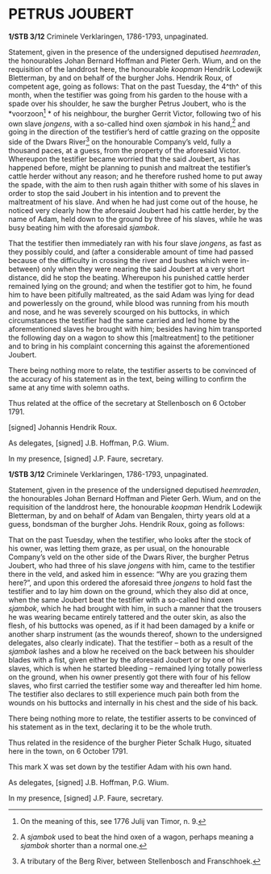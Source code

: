 # PETRUS JOUBERT

**1/STB 3/12** Criminele Verklaringen, 1786-1793, unpaginated.

Statement, given in the presence of the undersigned deputised *heemraden*, the honourables Johan Bernard Hoffman and Pieter Gerh. Wium, and on the requisition of the landdrost here, the honourable *koopman* Hendrik Lodewijk Bletterman, by and on behalf of the burgher Johs. Hendrik Roux, of competent age, going as follows: That on the past Tuesday, the 4^th^ of this month, when the testifier was going from his garden to the house with a spade over his shoulder, he saw the burgher Petrus Joubert, who is the *voorzoon[^1] * of his neighbour, the burgher Gerrit Victor, following two of his own slave *jongens*, with a so-called hind oxen *sjambok* in his hand,[^2] and going in the direction of the testifier’s herd of cattle grazing on the opposite side of the Dwars River[^3] on the honourable Company’s veld, fully a thousand paces, at a guess, from the property of the aforesaid Victor. Whereupon the testifier became worried that the said Joubert, as has happened before, might be planning to punish and maltreat the testifier’s cattle herder without any reason; and he therefore rushed home to put away the spade, with the aim to then rush again thither with some of his slaves in order to stop the said Joubert in his intention and to prevent the maltreatment of his slave. And when he had just come out of the house, he noticed very clearly how the aforesaid Joubert had his cattle herder, by the name of Adam, held down to the ground by three of his slaves, while he was busy beating him with the aforesaid *sjambok*.

That the testifier then immediately ran with his four slave *jongens*, as fast as they possibly could, and (after a considerable amount of time had passed because of the difficulty in crossing the river and bushes which were in-between) only when they were nearing the said Joubert at a very short distance, did he stop the beating. Whereupon his punished cattle herder remained lying on the ground; and when the testifier got to him, he found him to have been pitifully maltreated, as the said Adam was lying for dead and powerlessly on the ground, while blood was running from his mouth and nose, and he was severely scourged on his buttocks, in which circumstances the testifier had the same carried and led home by the aforementioned slaves he brought with him; besides having him transported the following day on a wagon to show this \[maltreatment\] to the petitioner and to bring in his complaint concerning this against the aforementioned Joubert.

There being nothing more to relate, the testifier asserts to be convinced of the accuracy of his statement as in the text, being willing to confirm the same at any time with solemn oaths.

Thus related at the office of the secretary at Stellenbosch on 6 October 1791.

\[signed\] Johannis Hendrik Roux.

As delegates, \[signed\] J.B. Hoffman, P.G. Wium.

In my presence, \[signed\] J.P. Faure, secretary.

**1/STB 3/12** Criminele Verklaringen, 1786-1793, unpaginated.

Statement, given in the presence of the undersigned deputised *heemraden*, the honourables Johan Bernard Hoffman and Pieter Gerh. Wium, and on the requisition of the landdrost here, the honourable *koopman* Hendrik Lodewijk Bletterman, by and on behalf of Adam van Bengalen, thirty years old at a guess, bondsman of the burgher Johs. Hendrik Roux, going as follows:

That on the past Tuesday, when the testifier, who looks after the stock of his owner, was letting them graze, as per usual, on the honourable Company’s veld on the other side of the Dwars River, the burgher Petrus Joubert, who had three of his slave *jongens* with him, came to the testifier there in the veld, and asked him in essence: “Why are you grazing them here?”, and upon this ordered the aforesaid three *jongens* to hold fast the testifier and to lay him down on the ground, which they also did at once, when the same Joubert beat the testifier with a so-called hind oxen *sjambok*, which he had brought with him, in such a manner that the trousers he was wearing became entirely tattered and the outer skin, as also the flesh, of his buttocks was opened, as if it had been damaged by a knife or another sharp instrument (as the wounds thereof, shown to the undersigned delegates, also clearly indicate). That the testifier – both as a result of the *sjambok* lashes and a blow he received on the back between his shoulder blades with a fist, given either by the aforesaid Joubert or by one of his slaves, which is when he started bleeding – remained lying totally powerless on the ground, when his owner presently got there with four of his fellow slaves, who first carried the testifier some way and thereafter led him home. The testifier also declares to still experience much pain both from the wounds on his buttocks and internally in his chest and the side of his back.

There being nothing more to relate, the testifier asserts to be convinced of his statement as in the text, declaring it to be the whole truth.

Thus related in the residence of the burgher Pieter Schalk Hugo, situated here in the town, on 6 October 1791.

This mark X was set down by the testifier Adam with his own hand.

As delegates, \[signed\] J.B. Hoffman, P.G. Wium.

In my presence, \[signed\] J.P. Faure, secretary.

[^1]: On the meaning of this, see 1776 Julij van Timor, n. 9.

[^2]: A *sjambok* used to beat the hind oxen of a wagon, perhaps meaning a *sjambok* shorter than a normal one.

[^3]: A tributary of the Berg River, between Stellenbosch and Franschhoek.